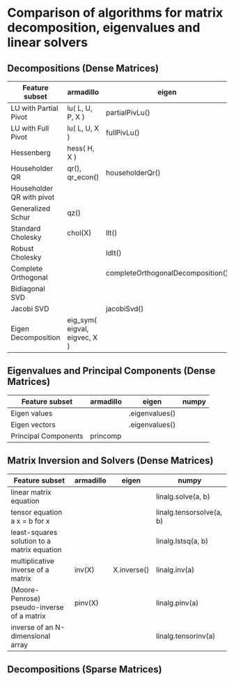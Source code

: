 # Comparison of algorithms for matrix decomposition, eigenvalues and linear solvers

## Decompositions (Dense Matrices)

| Feature subset            | armadillo                    | eigen                             | numpy   |
|---------------------------|------------------------------|-----------------------------------|---------|
| LU with Partial Pivot     | lu( L, U, P, X )             | partialPivLu()                    |         |
| LU with Full Pivot        | lu( L, U, X )                | fullPivLu()                       |         |
| Hessenberg                | hess( H, X )                 |                                   |         |
| Householder QR            | qr(), qr_econ()              | householderQr()                   |         |
| Householder QR with pivot |                              |                                   |         |
| Generalized Schur         | qz()                         |                                   |         |
| Standard Cholesky         | chol(X)                      | llt()                             |         |
| Robust Cholesky           |                              | ldlt()                            |         |
| Complete Orthogonal       |                              | completeOrthogonalDecomposition() |         |
| Bidiagonal SVD            |                              |                                   |         |
| Jacobi SVD                |                              | jacobiSvd()                       |         |
| Eigen Decomposition       | eig_sym( eigval, eigvec, X ) |                                   |         |

## Eigenvalues and Principal Components (Dense Matrices)

| Feature subset       | armadillo   | eigen          | numpy   |
|----------------------|-------------|----------------|---------|
| Eigen values         |             | .eigenvalues() |         |
| Eigen vectors        |             | .eigenvalues() |         |
| Principal Components | princomp    |                |         |

## Matrix Inversion and Solvers (Dense Matrices)

| Feature subset                              | armadillo  | eigen       |  numpy                   |
|---------------------------------------------|------------|-------------|--------------------------|
| linear matrix equation                      |            |             | linalg.solve(a, b)       |
| tensor equation a x = b for x               |            |             | linalg.tensorsolve(a, b) |
| least-squares solution to a matrix equation |            |             | linalg.lstsq(a, b)       |
| multiplicative inverse of a matrix          | inv(X)     | X.inverse() | linalg.inv(a)            |
| (Moore-Penrose) pseudo-inverse of a matrix  | pinv(X)    |             | linalg.pinv(a)           |
| inverse of an N-dimensional array           |            |             | linalg.tensorinv(a)      |

## Decompositions (Sparse Matrices)